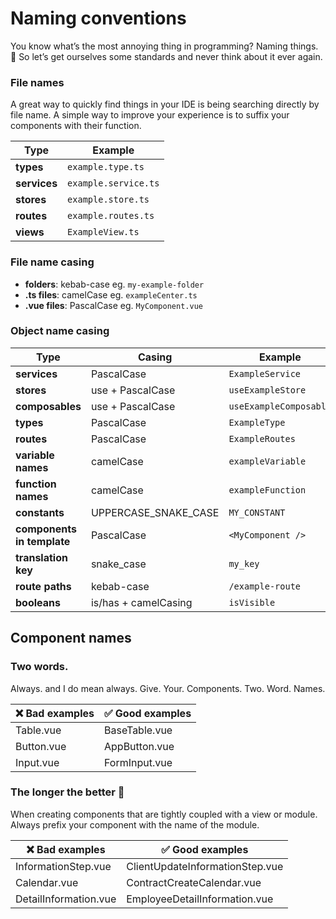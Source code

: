 # Naming conventions

You know what’s the most annoying thing in programming? Naming things. 🥲 So let’s get ourselves some standards and never
think about it ever again.

### File names

A great way to quickly find things in your IDE is being searching directly by file name. A simple way to improve your
experience is to suffix your components with their function.

| Type         | Example              | 
|--------------|----------------------|
| **types**    | `example.type.ts`    | 
| **services** | `example.service.ts` | 
| **stores**   | `example.store.ts`   |
| **routes**   | `example.routes.ts`  |
| **views**    | `ExampleView.ts`     |

### File name casing

- **folders**: kebab-case eg. `my-example-folder`
- **.ts files**: camelCase eg. `exampleCenter.ts`
- **.vue files**: PascalCase eg. `MyComponent.vue`

### Object name casing

| Type                       | Casing               | Example                |
|----------------------------|----------------------|------------------------|
| **services**               | PascalCase           | `ExampleService`       |
| **stores**                 | use + PascalCase     | `useExampleStore`      |
| **composables**            | use + PascalCase     | `useExampleComposable` |
| **types**                  | PascalCase           | `ExampleType`          |
| **routes**                 | PascalCase           | `ExampleRoutes`        |
| **variable names**         | camelCase            | `exampleVariable`      |
| **function names**         | camelCase            | `exampleFunction`      |
| **constants**              | UPPERCASE_SNAKE_CASE | `MY_CONSTANT`          |
| **components in template** | PascalCase           | `<MyComponent />`      |
| **translation key**        | snake_case           | `my_key`               |
| **route paths**            | kebab-case           | `/example-route`       |
| **booleans**               | is/has + camelCasing | `isVisible`            |

## Component names

### Two words.

Always. and I do mean always. Give. Your. Components. Two. Word. Names.

| ❌ Bad examples | ✅ Good examples | 
|----------------|-----------------|
| Table.vue      | BaseTable.vue   | 
| Button.vue     | AppButton.vue   | 
| Input.vue      | FormInput.vue   |

### The longer the better 🍆

When creating components that are tightly coupled with a view or module. Always prefix your component with the name of
the module.

| ❌ Bad examples        | ✅ Good examples                 | 
|-----------------------|---------------------------------|
| InformationStep.vue   | ClientUpdateInformationStep.vue | 
| Calendar.vue          | ContractCreateCalendar.vue      | 
| DetailInformation.vue | EmployeeDetailInformation.vue   |


